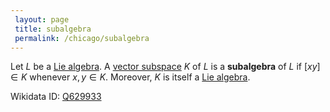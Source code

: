 ```yaml
---
 layout: page
 title: subalgebra
 permalink: /chicago/subalgebra
---
```

Let $L$ be a [Lie algebra](https://mathgloss.github.io/MathGloss/chicago/Lie_algebra). A [vector subspace](https://mathgloss.github.io/MathGloss/chicago/vector_subspace) $K$ of $L$ is a **subalgebra** of $L$ if $[xy] \in K$ whenever $x,y \in K$. Moreover, $K$ is itself a [Lie algebra](https://mathgloss.github.io/MathGloss/chicago/Lie_algebra). 

Wikidata ID: [Q629933](https://www.wikidata.org/wiki/Q629933)